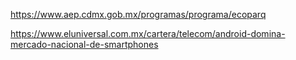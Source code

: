 https://www.aep.cdmx.gob.mx/programas/programa/ecoparq

https://www.eluniversal.com.mx/cartera/telecom/android-domina-mercado-nacional-de-smartphones
